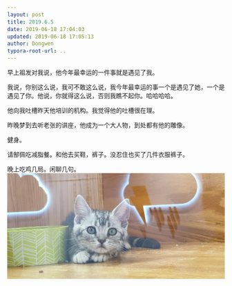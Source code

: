 ```yaml
---
layout: post
title: 2019.6.5
date: 2019-06-18 17:04:03
updated: 2019-06-18 17:05:13
author: Dongwen
typora-root-url: ..
---
```




早上祖发对我说，他今年最幸运的一件事就是遇见了我。

我说，你别这么说，我可不敢这么说，我今年最幸运的事一个是遇见了她，一个是遇见了你。他说，你就得这么说，否则我瞧不起你。哈哈哈哈。

他向我吐槽昨天他培训的机构。我觉得他的吐槽很在理。

昨晚梦到去听老张的讲座，他成为一个大人物，到处都有他的雕像。

健身。

请郜佩吃减脂餐。和他去买鞋，裤子。没忍住也买了几件衣服裤子。

晚上吃鸡几局。闲聊几句。 ![](/img/in-post/p62200453.jpg)
